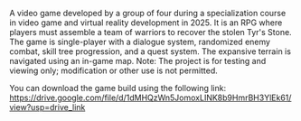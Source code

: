 A video game developed by a group of four during a specialization course in video game and virtual reality development in 2025. It is an RPG where players must assemble a team of warriors to recover the stolen Tyr's Stone. The game is single-player with a dialogue system, randomized enemy combat, skill tree progression, and a quest system. The expansive terrain is navigated using an in-game map.
Note: The project is for testing and viewing only; modification or other use is not permitted.


You can download the game build using the following link: https://drive.google.com/file/d/1dMHQzWn5JomoxLINK8b9HmrBH3YlEk61/view?usp=drive_link
